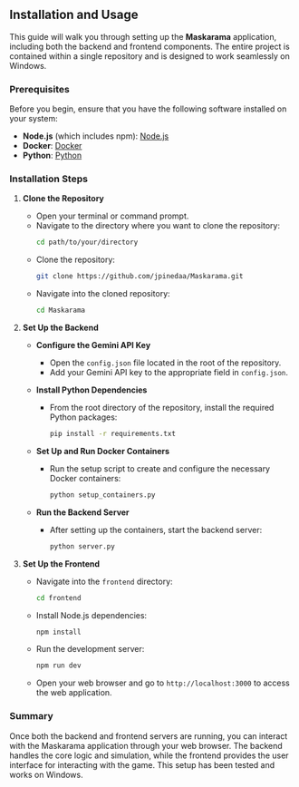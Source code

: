 ## Installation and Usage

This guide will walk you through setting up the **Maskarama** application, including both the backend and frontend components. The entire project is contained within a single repository and is designed to work seamlessly on Windows.

### Prerequisites

Before you begin, ensure that you have the following software installed on your system:

- **Node.js** (which includes npm): [Node.js](https://nodejs.org/)
- **Docker**: [Docker](https://www.docker.com/products/docker-desktop)
- **Python**: [Python](https://www.python.org/downloads/)

### Installation Steps

1. **Clone the Repository**
   - Open your terminal or command prompt.
   - Navigate to the directory where you want to clone the repository:
     ```bash
     cd path/to/your/directory
     ```
   - Clone the repository:
     ```bash
     git clone https://github.com/jpinedaa/Maskarama.git
     ```
   - Navigate into the cloned repository:
     ```bash
     cd Maskarama
     ```

2. **Set Up the Backend**

   - **Configure the Gemini API Key**
     - Open the `config.json` file located in the root of the repository.
     - Add your Gemini API key to the appropriate field in `config.json`.

   - **Install Python Dependencies**
     - From the root directory of the repository, install the required Python packages:
       ```bash
       pip install -r requirements.txt
       ```

   - **Set Up and Run Docker Containers**
     - Run the setup script to create and configure the necessary Docker containers:
       ```bash
       python setup_containers.py
       ```

   - **Run the Backend Server**
     - After setting up the containers, start the backend server:
       ```bash
       python server.py
       ```

3. **Set Up the Frontend**

   - Navigate into the `frontend` directory:
     ```bash
     cd frontend
     ```
   - Install Node.js dependencies:
     ```bash
     npm install
     ```
   - Run the development server:
     ```bash
     npm run dev
     ```
   - Open your web browser and go to `http://localhost:3000` to access the web application.

### Summary

Once both the backend and frontend servers are running, you can interact with the Maskarama application through your web browser. The backend handles the core logic and simulation, while the frontend provides the user interface for interacting with the game. This setup has been tested and works on Windows.
